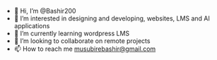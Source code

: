 - 👋 Hi, I’m @Bashir200
- 👀 I’m interested in designing and developing, websites, LMS and AI applications
- 🌱 I’m currently learning wordpress LMS
- 💞️ I’m looking to collaborate on remote projects
- 📫 How to reach me musubirebashir@gmail.com

<!---
Bashir200/Bashir200 is a ✨ special ✨ repository because its `README.md` (this file) appears on your GitHub profile.
You can click the Preview link to take a look at your changes.
--->
